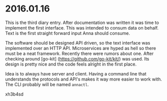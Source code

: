 # 2016.01.16
This is the third diary entry. After documentation was written it was time to
implement the first interface. This was intended to consum data on behalf. Text
is the first straight forward input Anna should consume.

The software should be designed API driven, so the text interface was
implemented over an HTTP API. Microservices are hyped as hell so there must be
a neat framework. Recently there were rumors about one. After checking around
[go-kit] (https://github.com/go-kit/kit/) was used. Its design is pretty nice
and the code feels alright in the first place.

Idea is to always have server and client. Having a command line that
understands the protocols and API's makes it way more easier to work with. The
CLI probably will be named `annactl`.

xh3b4sd
